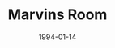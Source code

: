 ---
title: Marvins Room
date: 1994-01-14
closing_date: 1994-01-29
layout: productions
playbill:
Theatre: Theatre Jacksonville
Venue: Little Theatre
cast:
- Bessie: Margaret Kaler Reynolds
- Dr. Wally: Brad Trowbridge
- Ruth: Elyse Brady
- Bob: Charles Shami
- Lee: Sadie MacKenzie
- Dr. Charlotte/Retirement Director: Peggie Black
- Hank: Chris Tilley
- Charlie: David Cohen
- Marvin: Don Leslie
crew:
- Artistic Director: Ian Mairs
- Scenic Designers:
  - Shawn Meharg
  - Craig Van Zandt
- Assistant Director: Kathy Biddle
- Stage Manager: Jon Bennett
- Lighting Design: Abbie Weltsek
- Lighting Operator: Gloria Pepe
- Costumes: Kathy Biddle
- Sound Design: Michael Lipp
- Sound Operator: Gloria Pepe
- Hair and Make-up: Florence Le Furr
orchestra:
external_links:
---